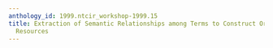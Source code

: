 ```yaml
---
anthology_id: 1999.ntcir_workshop-1999.15
title: Extraction of Semantic Relationships among Terms to Construct Organized Knowledge
  Resources
---
```

